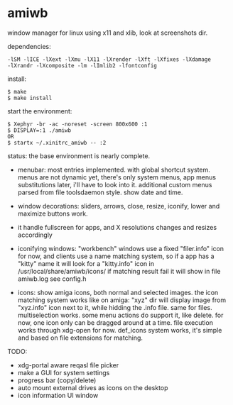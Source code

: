 # amiwb
window manager for linux using x11 and xlib, look at screenshots dir.

dependencies:
```
-lSM -lICE -lXext -lXmu -lX11 -lXrender -lXft -lXfixes -lXdamage
-lXrandr -lXcomposite -lm -lImlib2 -lfontconfig 
```

install:
```
$ make
$ make install
```

start the environment:
```
$ Xephyr -br -ac -noreset -screen 800x600 :1
$ DISPLAY=:1 ./amiwb
OR
$ startx ~/.xinitrc_amiwb -- :2
```

status: the base environment is nearly complete.

- menubar:
	most entries implemented. with global shortcut system.
	menus are not dynamic yet, there's only system menus, 
	app menus substitutions later, i'll have to look into it.
	additional custom menus parsed from file toolsdaemon style. 
	show date and time.

- window decorations:
	sliders, arrows, close, resize, iconify, lower and maximize buttons work. 

- it handle fullscreen for apps, and X resolutions changes and resizes accordingly

- iconifying windows:
	"workbench" windows use a fixed "filer.info" icon for now, and clients use a name matching system, 
	so if a app has a "kitty" name it will look for a "kitty.info" icon in /usr/local/share/amiwb/icons/
	if matching result fail it will show in file amiwb.log see config.h

- icons:
	show amiga icons, both normal and selected images.
	the icon matching system works like on amiga: "xyz" dir will display image from 
	"xyz.info" icon next to it, while hidding the .info file. same for files. 
	multiselection works. some menu actions do support it, like delete. 
	for now, one icon only can be dragged around at a time.
	file execution works through xdg-open for now.
	def_icons system works, it's simple and based on file extensions for matching.

TODO:

- xdg-portal aware reqasl file picker
- make a GUI for system settings 
- progress bar (copy/delete)
- auto mount external drives as icons on the desktop
- icon information UI window